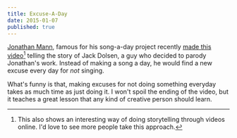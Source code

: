 ```yaml
---
title: Excuse-A-Day
date: 2015-01-07
published: true
---
```


[Jonathan Mann](https://twitter.com/songadaymann), famous for his song-a-day project recently [made this video](http://youtube.com/watch?v=_8M6nEMVVOk)[^1] telling the story of Jack Dolsen, a guy who decided to parody Jonathan's work. Instead of making a song a day, he would find a new excuse every day for *not* singing.

What's funny is that, making excuses for not doing something everyday takes as much time as just doing it. I won't spoil the ending of the video, but it teaches a great lesson that any kind of creative person should learn.

[^1]: This also shows an interesting way of doing storytelling through videos online. I'd love to see more people take this approach.
